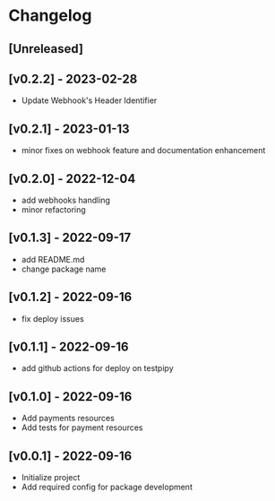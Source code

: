 Changelog
=========

[Unreleased]
------------

[v0.2.2] - 2023-02-28
------------------
- Update Webhook's Header Identifier

[v0.2.1] - 2023-01-13
------------------

- minor fixes on webhook feature and documentation enhancement

[v0.2.0] - 2022-12-04
------------------
- add webhooks handling
- minor refactoring

[v0.1.3] - 2022-09-17
------------------
- add README.md
- change package name

[v0.1.2] - 2022-09-16
------------------
- fix deploy issues

[v0.1.1] - 2022-09-16
------------------
- add github actions for deploy on testpipy

[v0.1.0] - 2022-09-16
------------------
- Add payments resources
- Add tests for payment resources

[v0.0.1] - 2022-09-16
------------------
- Initialize project
- Add required config for package development
